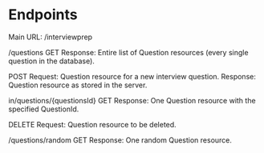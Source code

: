 # Endpoints

Main URL: /interviewprep

/questions
GET
Response: Entire list of Question resources (every single question in the database).

POST
Request: Question resource for a new interview question.
Response: Question resource as stored in the server.

in/questions/{questionsId}
GET
Response: One Question resource with the specified QuestionId.

DELETE
Request: Question resource to be deleted.

/questions/random
GET
Response: One random Question resource.